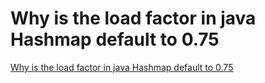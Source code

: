 # Why is the load factor in java Hashmap default to 0.75
[Why is the load factor in java Hashmap default to 0.75](https://aiwithcloud.com/2022/09/19/why_is_the_load_factor_in_java_hashmap_default_to_0-75/)